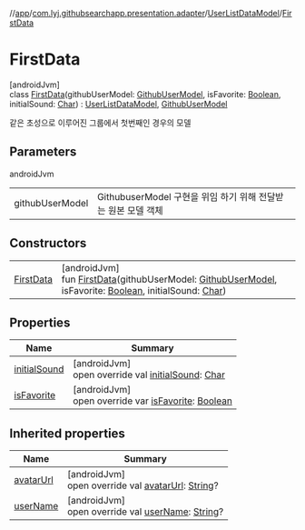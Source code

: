 //[app](../../../../index.md)/[com.lyj.githubsearchapp.presentation.adapter](../../index.md)/[UserListDataModel](../index.md)/[FirstData](index.md)

# FirstData

[androidJvm]\
class [FirstData](index.md)(githubUserModel: [GithubUserModel](../../../com.lyj.githubsearchapp.domain.model/-github-user-model/index.md), isFavorite: [Boolean](https://kotlinlang.org/api/latest/jvm/stdlib/kotlin/-boolean/index.html), initialSound: [Char](https://kotlinlang.org/api/latest/jvm/stdlib/kotlin/-char/index.html)) : [UserListDataModel](../index.md), [GithubUserModel](../../../com.lyj.githubsearchapp.domain.model/-github-user-model/index.md)

같은 초성으로 이루어진 그룹에서 첫번째인 경우의 모델

## Parameters

androidJvm

| | |
|---|---|
| githubUserModel | GithubuserModel 구현을 위임 하기 위해 전달받는 원본 모델 객체 |

## Constructors

| | |
|---|---|
| [FirstData](-first-data.md) | [androidJvm]<br>fun [FirstData](-first-data.md)(githubUserModel: [GithubUserModel](../../../com.lyj.githubsearchapp.domain.model/-github-user-model/index.md), isFavorite: [Boolean](https://kotlinlang.org/api/latest/jvm/stdlib/kotlin/-boolean/index.html), initialSound: [Char](https://kotlinlang.org/api/latest/jvm/stdlib/kotlin/-char/index.html)) |

## Properties

| Name | Summary |
|---|---|
| [initialSound](initial-sound.md) | [androidJvm]<br>open override val [initialSound](initial-sound.md): [Char](https://kotlinlang.org/api/latest/jvm/stdlib/kotlin/-char/index.html) |
| [isFavorite](is-favorite.md) | [androidJvm]<br>open override var [isFavorite](is-favorite.md): [Boolean](https://kotlinlang.org/api/latest/jvm/stdlib/kotlin/-boolean/index.html) |

## Inherited properties

| Name | Summary |
|---|---|
| [avatarUrl](../../../com.lyj.githubsearchapp.domain.model/-github-user-model/avatar-url.md) | [androidJvm]<br>open override val [avatarUrl](../../../com.lyj.githubsearchapp.domain.model/-github-user-model/avatar-url.md): [String](https://kotlinlang.org/api/latest/jvm/stdlib/kotlin/-string/index.html)? |
| [userName](../../../com.lyj.githubsearchapp.domain.model/-github-user-model/user-name.md) | [androidJvm]<br>open override val [userName](../../../com.lyj.githubsearchapp.domain.model/-github-user-model/user-name.md): [String](https://kotlinlang.org/api/latest/jvm/stdlib/kotlin/-string/index.html)? |
